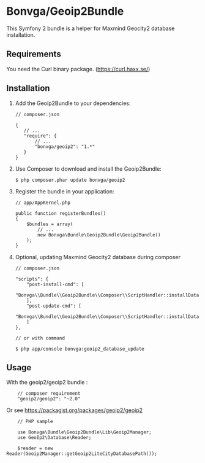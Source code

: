 # Bonvga/Geoip2Bundle

This Symfony 2 bundle is a helper for Maxmind Geocity2 database installation.

Requirements
------------

You need the Curl binary package. (https://curl.haxx.se/)

Installation
------------

 1. Add the Geoip2Bundle to your dependencies:

        // composer.json

        {
           // ...
           "require": {
               // ...
               "bonvga/geoip2": "1.*"
           }
        }

 2. Use Composer to download and install the Geoip2Bundle:

        $ php composer.phar update bonvga/geoip2

 3. Register the bundle in your application:

        // app/AppKernel.php

        public function registerBundles()
        {
            $bundles = array(
                // ...
                new Bonvga\Bundle\Geoip2Bundle\Geoip2Bundle()
            );
        }

 4. Optional, updating Maxmind Geocity2 database during composer

        // composer.json

        "scripts": {
            "post-install-cmd": [
                "Bonvga\\Bundle\\Geoip2Bundle\\Composer\\ScriptHandler::installDatabase"
            ],
            "post-update-cmd": [
                "Bonvga\\Bundle\\Geoip2Bundle\\Composer\\ScriptHandler::installDatabase"
            ]
        },

        // or with command

        $ php app/console bonvga:geoip2_database_update

Usage
-----

With the geoip2/geoip2 bundle :

        // composer requirement
        "geoip2/geoip2": "~2.0"

Or see https://packagist.org/packages/geoip2/geoip2

        // PHP sample

        use Bonvga\Bundle\Geoip2Bundle\Lib\Geoip2Manager;
        use GeoIp2\Database\Reader;

        $reader = new Reader(Geoip2Manager::getGeoip2LiteCityDatabasePath());
